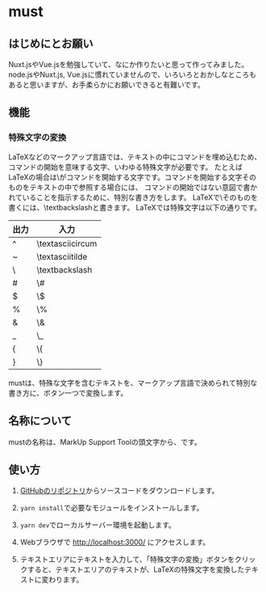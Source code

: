 # must

## はじめにとお願い

Nuxt.jsやVue.jsを勉強していて、なにか作りたいと思って作ってみました。node.jsやNuxt.js, Vue.jsに慣れていませんので、いろいろとおかしなところもあると思いますが、お手柔らかにお願いできると有難いです。

## 機能

### 特殊文字の変換

LaTeXなどのマークアップ言語では、テキストの中にコマンドを埋め込むため、コマンドの開始を意味する文字、いわゆる特殊文字が必要です。
たとえばLaTeXの場合は\\がコマンドを開始する文字です。コマンドを開始する文字そのものをテキストの中で参照する場合には、
コマンドの開始ではない意図で書かれていることを指示するために、特別な書き方をします。
LaTeXで\\そのものを書くには、\\textbackslashと書きます。
LaTeXでは特殊文字は以下の通りです。

出力 | 入力
---- | ----
^ | \textasciicircum
~ | \textasciitilde
\ | \textbackslash
# | \\#
$ | \\$
% | \\%
& | \\&
_ | \\_
{ | \\{
} | \\}

mustは、特殊な文字を含むテキストを、マークアップ言語で決められて特別な書き方に、ボタン一つで変換します。

## 名称について

mustの名称は、MarkUp Support Toolの頭文字から、です。

## 使い方

1. [GitHubのリポジトリ](https://github.com/kubotama/must)からソースコードをダウンロードします。

1. `yarn install`で必要なモジュールをインストールします。

1. `yarn dev`でローカルサーバー環境を起動します。

1. Webブラウザで <http://localhost:3000/> にアクセスします。

1. テキストエリアにテキストを入力して、「特殊文字の変換」ボタンをクリックすると、テキストエリアのテキストが、LaTeXの特殊文字を変換したテキストに変わります。
